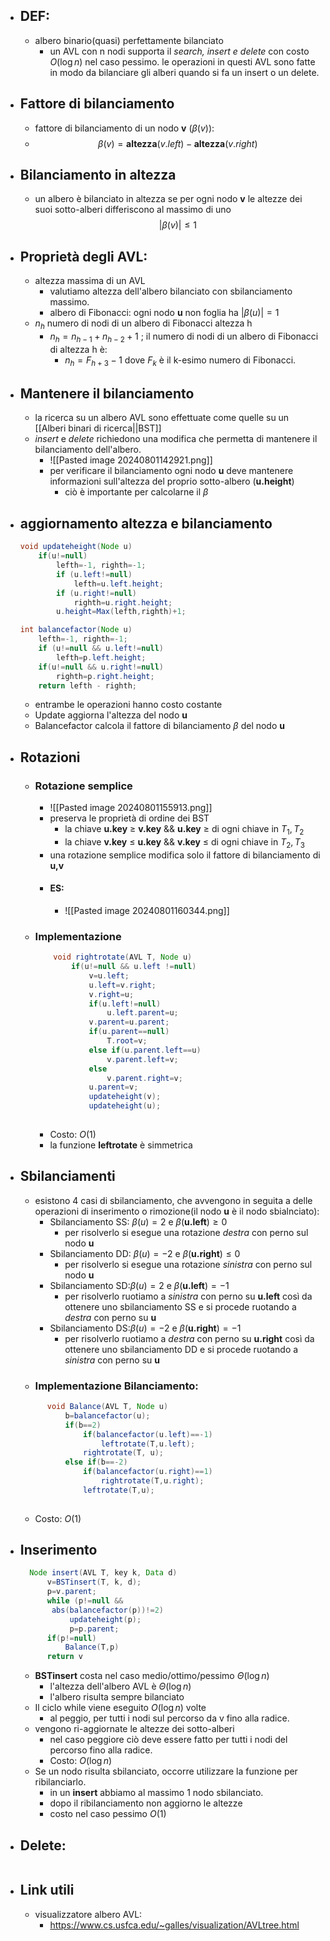 - ## DEF:
	- albero binario(quasi) perfettamente bilanciato
		- un AVL con n nodi supporta il _search, insert e delete_ con costo $O(\log n)$ nel caso pessimo. le operazioni in questi AVL sono fatte in modo da bilanciare gli alberi quando si fa un insert o un delete.
- ## Fattore di bilanciamento
	- fattore di bilanciamento di un nodo __v__ ($\beta(v)$):
	- $$\beta(v)  = \mathbf{altezza}(v.left)-\mathbf{altezza}(v.right)$$
- ## Bilanciamento in altezza
	- un albero è bilanciato in altezza se per ogni nodo __v__ le altezze dei suoi sotto-alberi differiscono al massimo di uno$$|\beta(v)|\leq 1$$
- ## Proprietà degli AVL:
	- altezza massima di un AVL
		- valutiamo altezza dell'albero bilanciato con sbilanciamento massimo.
		- albero di Fibonacci: ogni nodo __u__ non foglia ha $|\beta(u)|=1$ 
	- $n_h$ numero di nodi di un albero di Fibonacci altezza h
		- $n_h=n_{h-1}+n_{h-2}+1$ ; il numero di nodi di un albero di Fibonacci di altezza h è:
			- $n_h=F_{h+3}-1$ dove $F_k$ è il k-esimo numero di Fibonacci.
- ## Mantenere il bilanciamento
	- la ricerca su un albero AVL sono effettuate come quelle su un [[Alberi binari di ricerca||BST]] 
	- _insert_ e _delete_ richiedono una modifica che permetta di mantenere il bilanciamento dell'albero.
		- ![[Pasted image 20240801142921.png]]
		- per verificare il bilanciamento ogni nodo __u__ deve mantenere informazioni sull'altezza del proprio sotto-albero (__u.height__)
			- ciò è importante per calcolarne il $\beta$
- ## aggiornamento altezza e bilanciamento
	```java
	void updateheight(Node u)
		if(u!=null)
			lefth=-1, righth=-1;
			if (u.left!=null)
				lefth=u.left.height;
			if (u.right!=null)
				righth=u.right.height;
			u.height=Max(lefth,righth)+1;

	int balancefactor(Node u)
		lefth=-1, righth=-1;
		if (u!=null && u.left!=null) 
			lefth=p.left.height;
		if(u!=null && u.right!=null)
			righth=p.right.height;
		return lefth - righth;
	```
	- entrambe le operazioni hanno costo costante 
	- Update aggiorna l'altezza del nodo __u__
	- Balancefactor calcola il fattore di bilanciamento $\beta$ del nodo __u__
- ## Rotazioni
	- ### Rotazione semplice
		- ![[Pasted image 20240801155913.png]]
		- preserva le proprietà di ordine dei BST
			- la chiave __u.key__ $\geq$ __v.key__ &&  __u.key__ $\ge$ di ogni chiave in $T_{1},T_{2}$
			- la chiave __v.key__ $\leq$ __u.key__ &&  __v.key__ $\le$ di ogni chiave in $T_{2},T_{3}$
		- una rotazione semplice modifica solo il fattore di bilanciamento di __u,v__
		- #### ES:
			- ![[Pasted image 20240801160344.png]]
	- ### Implementazione
		```java
			void rightrotate(AVL T, Node u)
				if(u!=null && u.left !=null)
					v=u.left;
					u.left=v.right;
					v.right=u;
					if(u.left!=null)
						u.left.parent=u;
					v.parent=u.parent;
					if(u.parent==null)
						T.root=v;
					else if(u.parent.left==u)
						v.parent.left=v;
					else
						v.parent.right=v;
					u.parent=v;
					updateheight(v);
					updateheight(u);
					
		```
		- Costo: $O(1)$
		- la funzione __leftrotate__ è simmetrica
- ## Sbilanciamenti
	- esistono 4 casi di sbilanciamento, che avvengono in seguita a delle operazioni di inserimento o rimozione(il nodo __u__ è il nodo sbialnciato):
		- Sbilanciamento SS: $\beta(u)=2$ e $\beta(\mathbf{u.left})\ge 0$
			- per risolverlo si esegue una rotazione _destra_ con perno sul nodo __u__ 
		- Sbilanciamento DD: $\beta(u)=-2$ e $\beta(\mathbf{u.right})\le 0$
			- per risolverlo si esegue una rotazione _sinistra_ con perno sul nodo __u__ 
		- Sbilanciamento SD:$\beta(u)=2$ e $\beta(\mathbf{u.left})=-1$
			- per risolverlo ruotiamo a _sinistra_ con perno su __u.left__ così da ottenere uno sbilanciamento SS e si procede ruotando a _destra_ con perno su __u__ 
		- Sbilanciamento DS:$\beta(u)=-2$ e $\beta(\mathbf{u.right})=-1$
			- per risolverlo ruotiamo a _destra_ con perno su __u.right__ così da ottenere uno sbilanciamento DD e si procede ruotando a _sinistra_ con perno su __u__  
	- ### Implementazione Bilanciamento:
	```java
		  void Balance(AVL T, Node u)
			  b=balancefactor(u);
			  if(b==2)
				  if(balancefactor(u.left)==-1)
					  leftrotate(T,u.left);
				  rightrotate(T, u);
			  else if(b==-2)
				  if(balancefactor(u.right)==1)
					  rightrotate(T,u.right);
				  leftrotate(T,u);
			  
	```
	- Costo: $O(1)$
- ## Inserimento 
	```java
	  Node insert(AVL T, key k, Data d)
		  v=BSTinsert(T, k, d);
		  p=v.parent;
		  while (p!=null &&
		   abs(balancefactor(p))!=2)
			   updateheight(p);
			   p=p.parent;
		  if(p!=null)
			  Balance(T,p)
		  return v	
	```
	- __BSTinsert__ costa nel caso medio/ottimo/pessimo $\Theta(\log n)$
		- l'altezza dell'albero AVL è $\Theta(\log n)$
		- l'albero risulta sempre bilanciato
	- Il ciclo while viene eseguito $O(\log n)$ volte 
		- al peggio, per tutti i nodi sul percorso da v fino alla radice.
	- vengono ri-aggiornate le altezze dei sotto-alberi
		- nel caso peggiore ciò deve essere fatto per tutti i nodi del percorso fino alla radice.
		- Costo: $O(\log n)$ 
	- Se un nodo risulta sbilanciato, occorre utilizzare la funzione per ribilanciarlo.
		- in un __insert__ abbiamo al massimo 1 nodo sbilanciato.
		- dopo il ribilanciamento non aggiorno le altezze
		- costo nel caso pessimo $O(1)$
- ## Delete:
```

```
- ## Link utili 
	- visualizzatore albero AVL:
		- https://www.cs.usfca.edu/~galles/visualization/AVLtree.html


